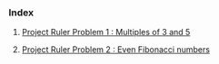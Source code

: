 ### Index

1. [Project Ruler Problem 1 : Multiples of 3 and 5](www.google.com)

2. [Project Ruler Problem 2 : Even Fibonacci numbers](www.google.com)